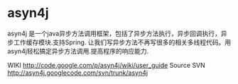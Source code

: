 # asyn4j

asyn4j 是一个java异步方法调用框架，包括了异步方法执行，异步回调执行，异步工作缓存模块.支持Spring.
让我们写异步方法不再写很多的相关多线程代码。用asyn4j轻松搞定异步方法调用.提高程序的响应能力.

WIKI http://code.google.com/p/asyn4j/wiki/user_guide
Source SVN http://asyn4j.googlecode.com/svn/trunk/asyn4j
